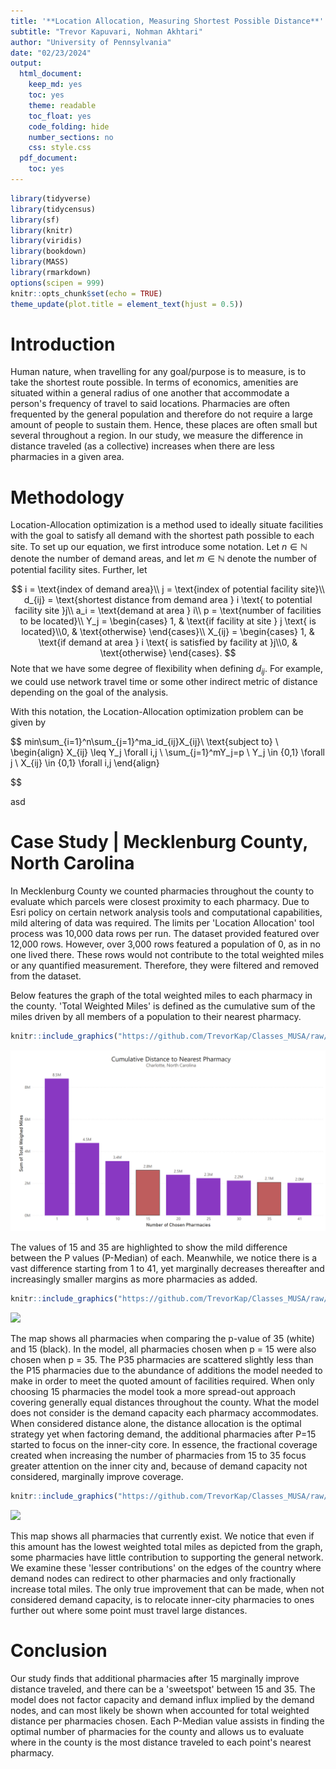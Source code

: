```yaml
---
title: '**Location Allocation, Measuring Shortest Possible Distance**'
subtitle: "Trevor Kapuvari, Nohman Akhtari"
author: "University of Pennsylvania"  
date: "02/23/2024"
output:
  html_document:
    keep_md: yes
    toc: yes
    theme: readable
    toc_float: yes
    code_folding: hide
    number_sections: no
    css: style.css
  pdf_document:
    toc: yes
---
```



```r
library(tidyverse)
library(tidycensus)
library(sf)
library(knitr)
library(viridis)
library(bookdown)
library(MASS)
library(rmarkdown)
options(scipen = 999)
knitr::opts_chunk$set(echo = TRUE)
theme_update(plot.title = element_text(hjust = 0.5))
```


# Introduction
Human nature, when travelling for any goal/purpose is to measure, is to take the shortest route possible. In terms of economics, amenities are situated within a general radius of one another that accommodate a person's frequency of travel to said locations. Pharmacies are often frequented by the general population and therefore do not require a large amount of people to sustain them. Hence, these places are often small but several throughout a region. In our study, we measure the difference in distance traveled (as a  collective) increases when there are less pharmacies in a given area. 

# Methodology
Location-Allocation optimization is a method used to ideally situate facilities with the goal to satisfy all demand with the shortest path possible to each site. To set up our equation, we first introduce some notation. Let $n \in \mathbb{N}$ denote the number of demand areas, and let $m \in \mathbb{N}$ denote the number of potential facility sites. Further, let

$$
i = \text{index of demand area}\\
j = \text{index of potential facility site}\\
d_{ij} = \text{shortest distance from demand area } i \text{ to potential facility site }j\\
a_i = \text{demand at area } i\\
p = \text{number of facilities to be located}\\
Y_j = \begin{cases} 1, & \text{if facility at site } j \text{ is located}\\0, & \text{otherwise} \end{cases}\\
X_{ij} = \begin{cases} 1, & \text{if demand at area } i \text{ is satisfied by facility at }j\\0, & \text{otherwise} \end{cases}.
$$
Note that we have some degree of flexibility when defining $d_{ij}.$ For example, we could use network travel time or some other indirect metric of distance depending on the goal of the analysis.

With this notation, the Location-Allocation optimization problem can be given by

$$
min\sum_{i=1}^n\sum_{j=1}^ma_id_{ij}X_{ij}\\
\text{subject to} \\
\begin{align}
X_{ij} \leq Y_j \forall i,j \\
\sum_{j=1}^mY_j=p \\
Y_j \in \{0,1\} \forall j \\
X_{ij} \in \{0,1\} \forall i,j
\end{align}

$$

asd

# Case Study | Mecklenburg  County, North Carolina

In Mecklenburg County we counted pharmacies throughout the county to evaluate which parcels were closest proximity to each pharmacy. Due to Esri policy on certain network analysis tools and computational capabilities, mild altering of data was required. The limits per 'Location Allocation' tool process was 10,000 data rows per run. The dataset provided featured over 12,000 rows. However, over 3,000 rows featured a population of 0, as in no one lived there. These rows would not contribute to the total weighted miles or any quantified measurement. Therefore, they were filtered and removed from the dataset. 

Below features the graph of the total weighted miles to each pharmacy in the county. 'Total Weighted Miles' is defined as the cumulative sum of the miles driven by all members of a population to their nearest pharmacy. 



```r
knitr::include_graphics("https://github.com/TrevorKap/Classes_MUSA/raw/604516eac37357921ca422d10afb507ff430280a/SpatialOptimization/PharmacyMilesHW3.png")
```

![](https://github.com/TrevorKap/Classes_MUSA/raw/604516eac37357921ca422d10afb507ff430280a/SpatialOptimization/PharmacyMilesHW3.png)<!-- -->

The values of 15 and 35 are highlighted to show the mild difference between the P values (P-Median) of each. Meanwhile, we notice there is a vast difference starting from 1 to 41, yet marginally decreases thereafter and increasingly smaller margins as more pharmacies as added. 


```r
knitr::include_graphics("https://github.com/TrevorKap/Classes_MUSA/raw/604516eac37357921ca422d10afb507ff430280a/SpatialOptimization/Map35.png")
```

![](https://github.com/TrevorKap/Classes_MUSA/raw/604516eac37357921ca422d10afb507ff430280a/SpatialOptimization/Map35.png)<!-- -->

The map shows all pharmacies when comparing the p-value of 35 (white) and 15 (black). In the model, all pharmacies chosen when p = 15 were also chosen when p = 35. The P35 pharmacies are scattered slightly less than the P15 pharmacies due to the abundance of additions the model needed to make in order to meet the quoted amount of facilities required. When only choosing 15 pharmacies the model took a more spread-out approach covering generally equal distances throughout the county. What the model does not consider is the demand capacity each pharmacy accommodates. When considered distance alone, the distance allocation is the optimal strategy yet when factoring demand, the additional pharmacies after P=15 started to focus on the inner-city core. In essence, the fractional coverage created when increasing the number of pharmacies from 15 to 35 focus greater attention on the inner city and, because of demand capacity not considered, marginally improve coverage. 



```r
knitr::include_graphics("https://github.com/TrevorKap/Classes_MUSA/raw/604516eac37357921ca422d10afb507ff430280a/SpatialOptimization/MapAllhw3.png")
```

![](https://github.com/TrevorKap/Classes_MUSA/raw/604516eac37357921ca422d10afb507ff430280a/SpatialOptimization/MapAllhw3.png)<!-- -->

This map shows all pharmacies that currently exist. We notice that even if this amount has the lowest weighted total miles as depicted from the graph, some pharmacies have little contribution to supporting the general network. We examine these 'lesser contributions' on the edges of the country where demand nodes can redirect to other pharmacies and only fractionally increase total miles. The only true improvement that can be made, when not considered demand capacity, is to relocate inner-city pharmacies to ones further out where some point must travel large distances. 

# Conclusion

Our study finds that additional pharmacies after 15 marginally improve distance traveled, and there can be a 'sweetspot' between 15 and 35. The model does not factor capacity and demand influx implied by the demand nodes, and can most likely be shown when accounted for total weighted distance per pharmacies chosen. Each P-Median value assists in finding the optimal number of pharmacies for the county and allows us to evaluate where in the county is the most distance traveled to each point's nearest pharmacy. 

